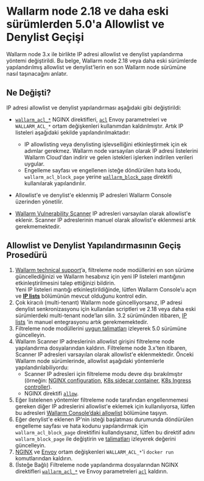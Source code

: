 # Wallarm node 2.18 ve daha eski sürümlerden 5.0'a Allowlist ve Denylist Geçişi

Wallarm node 3.x ile birlikte IP adresi allowlist ve denylist yapılandırma yöntemi değiştirildi. Bu belge, Wallarm node 2.18 veya daha eski sürümlerde yapılandırılmış allowlist ve denylist'lerin en son Wallarm node sürümüne nasıl taşınacağını anlatır.

## Ne Değişti?

IP adresi allowlist ve denylist yapılandırması aşağıdaki gibi değiştirildi:

* [`wallarm_acl_*`](/2.18/admin-en/configure-parameters-en/#wallarm_acl) NGINX direktifleri, [`acl`](/2.18/admin-en/configuration-guides/envoy/fine-tuning/#ip-denylisting-settings) Envoy parametreleri ve `WALLARM_ACL_*` ortam değişkenleri kullanımdan kaldırılmıştır. Artık IP listeleri aşağıdaki şekilde yapılandırılmaktadır:
  
  * IP allowlisting veya denylisting işlevselliğini etkinleştirmek için ek adımlar gerekmez. Wallarm node varsayılan olarak IP adresi listelerini Wallarm Cloud'dan indirir ve gelen istekleri işlerken indirilen verileri uygular.
  * Engelleme sayfası ve engellenen isteğe döndürülen hata kodu, `wallarm_acl_block_page` yerine [`wallarm_block_page`](../admin-en/configure-parameters-en.md#wallarm_block_page) direktifi kullanılarak yapılandırılır.
* Allowlist'e ve denylist'e eklenmiş IP adresleri Wallarm Console üzerinden yönetilir.
* [Wallarm Vulnerability Scanner](../about-wallarm/detecting-vulnerabilities.md#vulnerability-scanner) IP adresleri varsayılan olarak allowlist'e eklenir. Scanner IP adreslerinin manuel olarak allowlist'e eklenmesi artık gerekmemektedir.

## Allowlist ve Denylist Yapılandırmasının Geçiş Prosedürü

1. [Wallarm technical support](mailto:support@wallarm.com)’a, filtreleme node modüllerini en son sürüme güncellediğinizi ve Wallarm hesabınız için yeni IP listeleri mantığının etkinleştirilmesini talep ettiğinizi bildirin.  
   Yeni IP listeleri mantığı etkinleştirildiğinde, lütfen Wallarm Console’u açın ve [**IP lists**](../user-guides/ip-lists/overview.md) bölümünün mevcut olduğunu kontrol edin.
2. Çok kiracılı (multi-tenant) Wallarm node güncelliyorsanız, IP adresi denylist senkronizasyonu için kullanılan scriptleri ve 2.18 veya daha eski sürümlerdeki multi-tenant node’ları silin. 3.2 sürümünden itibaren, [IP lists](../user-guides/ip-lists/overview.md) 'in manuel entegrasyonu artık gerekmemektedir. 
3. Filtreleme node modüllerini [uygun talimatları](general-recommendations.md#update-process) izleyerek 5.0 sürümüne güncelleyin.
4. Wallarm Scanner IP adreslerinin allowlist girişini filtreleme node yapılandırma dosyalarından kaldırın. Filtreleme node 3.x'ten itibaren, Scanner IP adresleri varsayılan olarak allowlist'e eklenmektedir. Önceki Wallarm node sürümlerinde, allowlist aşağıdaki yöntemlerle yapılandırılabiliyordu:
    * Scanner IP adresleri için filtreleme modu devre dışı bırakılmıştır (örneğin: [NGINX configuration](/2.18/admin-en/scanner-ips-allowlisting/), [K8s sidecar container](/2.18/admin-en/installation-guides/kubernetes/wallarm-sidecar-container-helm/#step-1-creating-wallarm-configmap), [K8s Ingress controller](/2.18/admin-en/configuration-guides/wallarm-ingress-controller/best-practices/allowlist-wallarm-ip-addresses/)).
    * NGINX direktifi [`allow`](https://nginx.org/en/docs/http/ngx_http_access_module.html#allow).
5. Eğer listelenen yöntemler filtreleme node tarafından engellenmemesi gereken diğer IP adreslerini allowlist'e eklemek için kullanılıyorsa, lütfen bu adresleri [Wallarm Console’daki allowlist](../user-guides/ip-lists/overview.md) bölümüne taşıyın.
6. Eğer denylist'e eklenen IP'nin isteği başlatması durumunda döndürülen engelleme sayfası ve hata kodunu yapılandırmak için `wallarm_acl_block_page` direktifini kullandıysanız, lütfen bu direktif adını `wallarm_block_page` ile değiştirin ve [talimatları](../admin-en/configuration-guides/configure-block-page-and-code.md) izleyerek değerini güncelleyin.
7. [NGINX](../admin-en/installation-docker-en.md) ve [Envoy](../admin-en/installation-guides/envoy/envoy-docker.md) ortam değişkenleri `WALLARM_ACL_*`'i `docker run` komutlarından kaldırın.
8. (İsteğe Bağlı) Filtreleme node yapılandırma dosyalarından NGINX direktifleri [`wallarm_acl_*`](/2.18/admin-en/configure-parameters-en/#wallarm_acl) ve Envoy parametreleri [`acl`](/2.18/admin-en/configuration-guides/envoy/fine-tuning/#ip-denylisting-settings) kaldırın.